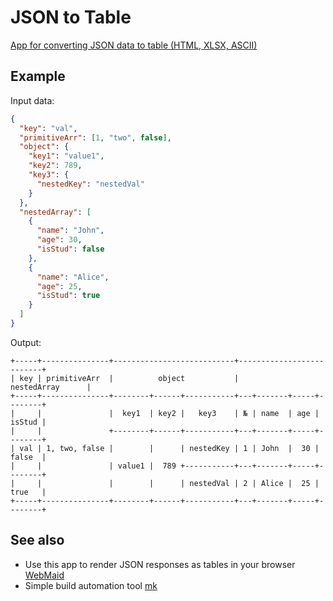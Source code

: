 # JSON to Table

[App for converting JSON data to table (HTML, XLSX, ASCII)](https://x0k.github.io/json-to-table/)

## Example

Input data:

```json
{
  "key": "val",
  "primitiveArr": [1, "two", false],
  "object": {
    "key1": "value1",
    "key2": 789,
    "key3": {
      "nestedKey": "nestedVal"
    }
  },
  "nestedArray": [
    {
      "name": "John",
      "age": 30,
      "isStud": false
    },
    {
      "name": "Alice",
      "age": 25,
      "isStud": true
    }
  ]
}

```

Output:

```
+-----+---------------+---------------------------+--------------------------+
| key | primitiveArr  |          object           |         nestedArray      |
+-----+---------------+--------+------+-----------+---+-------+-----+--------+
|     |               |  key1  | key2 |   key3    | № | name  | age | isStud |
|     |               +--------+------+-----------+---+-------+-----+--------+
| val | 1, two, false |        |      | nestedKey | 1 | John  |  30 | false  |
|     |               | value1 |  789 +-----------+---+-------+-----+--------+
|     |               |        |      | nestedVal | 2 | Alice |  25 | true   |
+-----+---------------+--------+------+-----------+---+-------+-----+--------+
```

## See also

- Use this app to render JSON responses as tables in your browser [WebMaid](https://github.com/x0k/web-maid#examples)
- Simple build automation tool [mk](https://github.com/x0k/mk)
